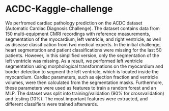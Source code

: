 # ACDC-Kaggle-challenge

We perfromed cardiac pathology prediction on the ACDC dataset (Automatic Cardiac Diagnosis Challenge). The dataset contains data from 150 multi-equipment CMRI
recordings with reference measurements, segmentation of the myocardium,
left ventricle, and right ventricle, as well as disease classification from two
medical experts. In the initial challenge, heart segmentation and patient classifications were missing for the last 50 patients. However, in this simplified
version, only the segmentation of the left ventricle was missing. As a result,
we performed left ventricle segmentation using morphological transformations
on the myocardium and border detection to segment the left ventricle, which is
located inside the myocardium. Cardiac parameters, such as ejection fraction
and ventricle volumes, were then calculated from the segmentation masks.
Furthermore, these parameters were used as features to train a random forest
and an MLP. The dataset was split into training/validation (90% for crossvalidation) and testing (10%). The most important features were extracted,
and different classifiers were trained afterwards.
